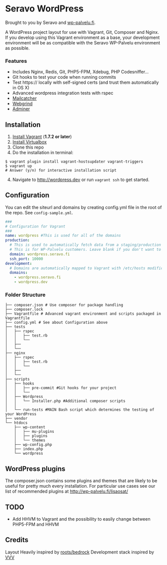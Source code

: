 # Seravo WordPress

Brought to you by Seravo and [wp-palvelu.fi](http://wp-palvelu.fi).

A WordPress project layout for use with Vagrant, Git, Composer and Nginx. If you develop using this Vagrant environment as a base, your development environment will be as compatible with the Seravo WP-Palvelu environment as possible.

### Features
* Includes Nginx, Redis, Git, PHP5-FPM, Xdebug, PHP Codesniffer...
* Git hooks to test your code when running commits
* Test https:// locally with self-signed certs (and trust them automatically in OS X)
* Advanced wordpress integration tests with rspec
* [Mailcatcher](http://mailcatcher.me/)
* [Webgrind](https://code.google.com/p/webgrind/)
* [Adminer](http://www.adminer.org/)

## Installation

1. [Install Vagrant](http://docs.vagrantup.com/v2/installation/) (**1.7.2 or later**)
2. [Install Virtualbox](https://www.virtualbox.org/wiki/Downloads)
3. Clone this repo
4. Do the installation in terminal:

```
$ vagrant plugin install vagrant-hostsupdater vagrant-triggers
$ vagrant up
# Answer (y/n) for interactive installation script
```

4. Navigate to http://wordpress.dev or run `vagrant ssh` to get started.

## Configuration

You can edit the siteurl and domains by creating config.yml file in the root of the repo.
See ```config-sample.yml```.

```yaml
###
# Configuration for Vagrant
###
name: wordpress #This is used for all of the domains
production:
  # This is used to automatically fetch data from a staging/production environment
  # This is for WP-Palvelu customers. Leave blank if you don't want to use this feature.
  domain: wordpress.seravo.fi
  ssh_port: 10000
development:
  # Domains are automatically mapped to Vagrant with /etc/hosts modifications
  domains:
    - wordpress.seravo.fi
    - wordpress.dev

```

### Folder Structure

```
├── composer.json # Use composer for package handling
├── composer.lock
├── Vagrantfile # Advanced vagrant environment and scripts packaged in Vagrantfile
├── config.yml # See about Configuration above
├── tests
│   ├── rspec
│   │   ├── test.rb
│   │   └──
│   ├──
│   └──
├── nginx
│   ├── rspec
│   │   ├── test.rb
│   │   └──
│   ├──
│   └──
├── scripts
│   ├── hooks
│   │   ├── pre-commit #Git hooks for your project
│   │   └──
│   ├── Wordpress
│   │   └── Installer.php #Additional composer scripts
│   │
│   └── run-tests #MAIN Bash script which determines the testing of your WordPress
├── vendor
└── htdocs
    ├── wp-content
    │   ├── mu-plugins
    │   ├── plugins
    │   └── themes
    ├── wp-config.php
    ├── index.php
    └── wordpress
```

## WordPress plugins

The composer.json contains some plugins and themes that are likely to be useful for pretty much every installation. For particular use cases see our list of recommended plugins at http://wp-palvelu.fi/lisaosat/

## TODO

* Add HHVM to Vagrant and the possibility to easily change between PHP5-FPM and HHVM

## Credits

Layout Heavily inspired by [roots/bedrock](https://github.com/roots/bedrock)
Development stack inspired by [VVV](https://github.com/Varying-Vagrant-Vagrants/VVV)
